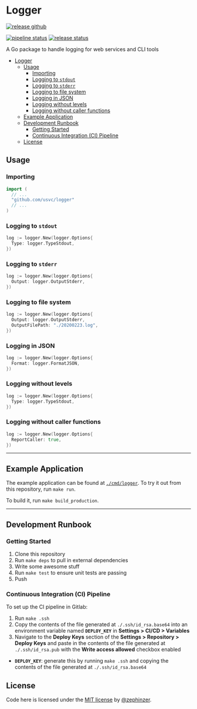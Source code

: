 # Logger

[![release github](https://img.shields.io/github/v/release/usvc/logger?sort=semver)](https://github.com/usvc/logger)

[![pipeline status](https://gitlab.com/usvc/modules/go/logger/badges/master/pipeline.svg)](https://gitlab.com/usvc/modules/go/logger/-/commits/master)
[![release status](https://travis-ci.org/usvc/logger.svg?branch=master)](https://travis-ci.org/usvc/logger)

A Go package to handle logging for web services and CLI tools

- [Logger](#logger)
  - [Usage](#usage)
    - [Importing](#importing)
    - [Logging to `stdout`](#logging-to-stdout)
    - [Logging to `stderr`](#logging-to-stderr)
    - [Logging to file system](#logging-to-file-system)
    - [Logging in JSON](#logging-in-json)
    - [Logging without levels](#logging-without-levels)
    - [Logging without caller functions](#logging-without-caller-functions)
  - [Example Application](#example-application)
  - [Development Runbook](#development-runbook)
    - [Getting Started](#getting-started)
    - [Continuous Integration (CI) Pipeline](#continuous-integration-ci-pipeline)
  - [License](#license)

## Usage

### Importing

```go
import (
  // ...
  "github.com/usvc/logger"
  // ...
)
```

### Logging to `stdout`

```go
log := logger.New(logger.Options{
  Type: logger.TypeStdout,
})
```


### Logging to `stderr`

```go
log := logger.New(logger.Options{
  Output: logger.OutputStderr,
})
```


### Logging to file system

```go
log := logger.New(logger.Options{
  Output: logger.OutputStderr,
  OutputFilePath: "./20200223.log",
})
```

### Logging in JSON

```go
log := logger.New(logger.Options{
  Format: logger.FormatJSON,
})
```

### Logging without levels

```go
log := logger.New(logger.Options{
  Type: logger.TypeStdout,
})
```

### Logging without caller functions

```go
log := logger.New(logger.Options{
  ReportCaller: true,
})
```

- - -

## Example Application

The example application can be found at [`./cmd/logger`](./cmd/logger). To try it out from this repository, run `make run`.

To build it, run `make build_production`.

- - -

## Development Runbook

### Getting Started

1. Clone this repository
2. Run `make deps` to pull in external dependencies
3. Write some awesome stuff
4. Run `make test` to ensure unit tests are passing
5. Push

### Continuous Integration (CI) Pipeline

To set up the CI pipeline in Gitlab:

1. Run `make .ssh`
2. Copy the contents of the file generated at `./.ssh/id_rsa.base64` into an environment variable named **`DEPLOY_KEY`** in **Settings > CI/CD > Variables**
3. Navigate to the **Deploy Keys** section of the **Settings > Repository > Deploy Keys** and paste in the contents of the file generated at `./.ssh/id_rsa.pub` with the **Write access allowed** checkbox enabled

- **`DEPLOY_KEY`**: generate this by running `make .ssh` and copying the contents of the file generated at `./.ssh/id_rsa.base64`

## License

Code here is licensed under the [MIT license](./LICENSE) by [@zephinzer](https://gitlab.com/zephinzer).
